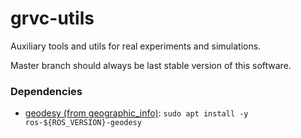 # grvc-utils

Auxiliary tools and utils for real experiments and simulations.

Master branch should always be last stable version of this software.

### Dependencies ###

* [geodesy (from geographic_info)](http://wiki.ros.org/geodesy): `sudo apt install -y ros-${ROS_VERSION}-geodesy`

